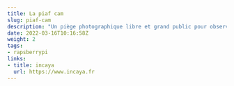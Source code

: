 ```yaml
---
title: La piaf cam
slug: piaf-cam
description: "Un piège photographique libre et grand public pour observer la faune sauvage."
date: 2022-03-16T10:16:58Z
weight: 2
tags:
- rapsberrypi
links:
- title: incaya
  url: https://www.incaya.fr
---
```

